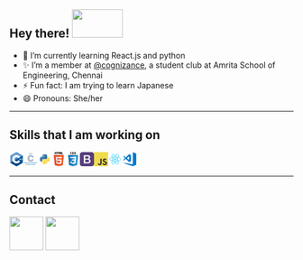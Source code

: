 ## Hey there! <img height="50" width="90" src="https://github.com/aparna8902/aparna8902/blob/master/doggyhey.gif" />

-  🌱 I’m currently learning React.js and python
-  ✨ I’m a member at [@cognizance](https://github.com/cognizance-amrita), a student club at Amrita School of Engineering, Chennai
-  ⚡ Fun fact: I am trying to learn Japanese
-  😄 Pronouns: She/her

----

## Skills that I am working on

<img align="left" alt="CPP" width="25px" src="https://raw.githubusercontent.com/github/explore/80688e429a7d4ef2fca1e82350fe8e3517d3494d/topics/cpp/cpp.png">
<img align="left" alt="C" width="25px" src="https://raw.githubusercontent.com/github/explore/80688e429a7d4ef2fca1e82350fe8e3517d3494d/topics/c/c.png">
<img align="left" alt="Python" width="25px" src="https://raw.githubusercontent.com/github/explore/80688e429a7d4ef2fca1e82350fe8e3517d3494d/topics/python/python.png">
<img align="left" alt="HTML5" width="25px" src="https://raw.githubusercontent.com/github/explore/80688e429a7d4ef2fca1e82350fe8e3517d3494d/topics/html/html.png">
<img align="left" alt="CSS3" width="25px" src="https://raw.githubusercontent.com/github/explore/80688e429a7d4ef2fca1e82350fe8e3517d3494d/topics/css/css.png">
<img align="left" alt="Bootstrap" width=25px" src="https://raw.githubusercontent.com/github/explore/80688e429a7d4ef2fca1e82350fe8e3517d3494d/topics/bootstrap/bootstrap.png">
<img align="left" alt="JavaScript" width="25px" src="https://raw.githubusercontent.com/github/explore/80688e429a7d4ef2fca1e82350fe8e3517d3494d/topics/javascript/javascript.png">
<img align="left" alt="React" width="25px" src="https://raw.githubusercontent.com/github/explore/80688e429a7d4ef2fca1e82350fe8e3517d3494d/topics/react/react.png">
<img  alt="VS-Code" width="25px" src="https://raw.githubusercontent.com/github/explore/80688e429a7d4ef2fca1e82350fe8e3517d3494d/topics/visual-studio-code/visual-studio-code.png">


----

## Contact
[<img  height="60" width="60" src="https://github.com/aparna8902/aparna8902/blob/master/LinkedIn.gif" />](https://www.linkedin.com/in/aparna-jayathirth-4b45261b4/)
[<img  height="60" width="60" src="https://github.com/aparna8902/aparna8902/blob/master/Instagram.gif" />](https://www.instagram.com/aparna_jayathirth/)                                                                                                           
                                                                                                                 
<!--
**aparna8902/aparna8902** is a ✨ _special_ ✨ repository because its `README.md` (this file) appears on your GitHub profile.

Here are some ideas to get you started:

- 🔭 I’m currently working on ...
- 🌱 I’m currently learning ...
- 👯 I’m looking to collaborate on ...
- 🤔 I’m looking for help with ...
- 💬 Ask me about ...
- 📫 How to reach me: ...
- 😄 Pronouns: ...
- ⚡ Fun fact: ...
-->
